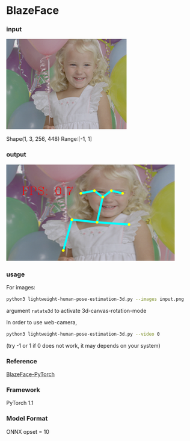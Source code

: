 # BlazeFace

### input

![input_image](input.png)

Shape(1, 3,	256, 448) Range:[-1, 1]

### output

![output_image](ICV_3D_Human_Pose_Estimation_0.png)


### usage

For images:
``` bash
python3 lightweight-human-pose-estimation-3d.py --images input.png
```
argument `ratate3d` to activate 3d-canvas-rotation-mode

In order to use web-camera,
```bash
python3 lightweight-human-pose-estimation-3d.py --video 0
```
(try -1 or 1 if 0 does not work, it may depends on your system)





### Reference

[BlazeFace-PyTorch](https://github.com/hollance/BlazeFace-PyTorch)


### Framework
PyTorch 1.1


### Model Format
ONNX opset = 10
